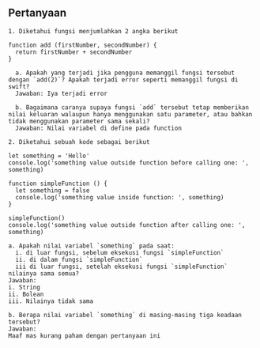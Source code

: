 ## Pertanyaan
	1. Diketahui fungsi menjumlahkan 2 angka berikut
	
	function add (firstNumber, secondNumber) {
	  return firstNumber + secondNumber
	}
	
	  a. Apakah yang terjadi jika pengguna memanggil fungsi tersebut dengan `add(2)`? Apakah terjadi error seperti memanggil fungsi di swift?
      Jawaban: Iya terjadi error

	  b. Bagaimana caranya supaya fungsi `add` tersebut tetap memberikan nilai keluaran walaupun hanya menggunakan satu parameter, atau bahkan tidak menggunakan parameter sama sekali?
      Jawaban: Nilai variabel di define pada function
	
	2. Diketahui sebuah kode sebagai berikut
	
	let something = 'Hello'
	console.log('something value outside function before calling one: ', something)
	
	function simpleFunction () {
	  let something = false
	  console.log('something value inside function: ', something)
	}
	
	simpleFunction()
	console.log('something value outside function after calling one: ', something)
	
	a. Apakah nilai variabel `something` pada saat:  
	  i. di luar fungsi, sebelum eksekusi fungsi `simpleFunction`  
	  ii. di dalam fungsi `simpleFunction`  
	  iii di luar fungsi, setelah eksekusi fungsi `simpleFunction`  
	nilainya sama semua? 
    Jawaban: 
    i. String
    ii. Bolean
    iii. Nilainya tidak sama

	b. Berapa nilai variabel `something` di masing-masing tiga keadaan tersebut?
    Jawaban:
    Maaf mas kurang paham dengan pertanyaan ini
